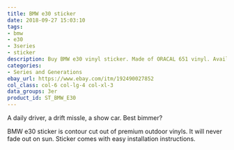 ```yaml
---
title: BMW e30 sticker
date: 2018-09-27 15:03:10
tags:
- bmw
- e30
- 3series
- sticker
description: Buy BMW e30 vinyl sticker. Made of ORACAL 651 vinyl. Available in different colors.
categories:
- Series and Generations
ebay_url: https://www.ebay.com/itm/192490027852
col_class: col-6 col-lg-4 col-xl-3
data_groups: 3er
product_id: ST_BMW_E30
---
```


A daily driver, a drift missle, a show car. Best bimmer?

<!-- more -->
<!-- {% asset_img content-image bmw-e30-vinyl-sticker.jpg 500 500 'BMW e30 drift stance vinyl sticker"BMW e30 vinyl sticker"' %} -->

BMW e30 sticker is contour cut out of premium outdoor vinyls. It will never fade out on sun. Sticker comes with easy installation instructions. 
